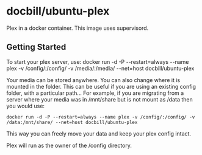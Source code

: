 # docbill/ubuntu-plex
Plex in a docker container.  This image uses supervisord.

## Getting Started

To start your plex server, use:
	docker run -d -P --restart=always --name plex -v /config/:/config/ -v /media/:/media/ --net=host docbill/ubuntu-plex

Your media can be stored anywhere.  You can also change where it is mounted in the folder.  This can be useful if you are using an existing config folder, with a particular path...  For example, if you are migrating from a server where your media was in /mnt/share but is not mount as /data then you would use:

	docker run -d -P --restart=always --name plex -v /config/:/config/ -v /data:/mnt/share/ --net=host docbill/ubuntu-plex

This way you can freely move your data and keep your plex config intact.

Plex will run as the owner of the /config directory.

